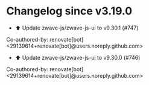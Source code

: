 # Changelog since v3.19.0
- ⬆️ Update zwave-js/zwave-js-ui to v9.30.1 (#747)

Co-authored-by: renovate[bot] <29139614+renovate[bot]@users.noreply.github.com> 
- ⬆️ Update zwave-js/zwave-js-ui to v9.30.0 (#746)

Co-authored-by: renovate[bot] <29139614+renovate[bot]@users.noreply.github.com> 
